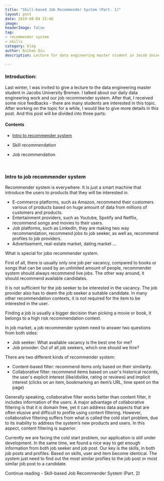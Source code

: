 ```yaml
---
title: "Skill-based Job Recommender System (Part. 1)"
layout: post
date: 2019-08-04 15:48
image: 
headerImage: false
tag:
- recommender system
- skills
category: blog
author: Ruihao Qiu
description: Lecture for data engineering master student in Jacob University

---
```


<div class="breaker"></div>

### Introduction:

Last winter, I was invited to give a lecture to the data engineering master student in Jacobs University Bremen. I talked about our daily data engineering work and our job recommender system. After that, I received some nice feedbacks - there are many students are interested in this topic. After working on the topic for a while, I would like to give more details in this post. And this post will be divided into three parts:



#### Contents

- [Intro to recommender system](#intro-to-recommender-system)

- Skill recommendation

- Job recommendation

  ​

### Intro to job recommender system

Recommender system is everywhere. It is just a smart machine that introduce the users to products that they will be interested in.

- E-commerce platforms, such as Amazon, recommend their customers various of products based on huge amount of data from millions of customers and products.
- Entertainment providers, such as Youtube, Spotify and Netflix, recommend songs and movies to their users.
- Job platforms, such as LinkedIn, they are making two way recommendation, recommend jobs to job seeker, as well as, recommend profiles to job providers. 
- Advertisement, real-estate market, dating market …



What is special for jobs recommender system.

First of all, there is usually only one job per vacancy, compared to books or songs that can be used by an unlimited amount of people, recommender system should always recommend live jobs. The other way around, it should recommend available candidates.

It is not sufficient for the job seeker to be interested in the vacancy. The job provider also has to deem the job seeker a suitable candidate. In many other recommendation contexts, it is not required for the item to be interested in the user. 

Finding a job is usually a bigger decision than picking a movie or book, it belongs to a high risk recommendation context.



In job market, a job recommender system need to answer two questions from both sides:

- Job seeker: What available vacancy is the best one for me?
- Job provider: Out of all job seekers, which one should we hire?



There are two different kinds of recommender system:

- Content-based filter: recommend items only based on their similarity.
- Collaborative filter: recommend items based on user's historical records, the user's explicit interest (like/dislike, rating or reviews) and implicit interest (clicks on an item, bookmarking an item’s URL, time spent on the page)

Generally speaking, collaborative filter works better than content filter, it includes information of the users. A major advantage of collaborative filtering is that it is domain free, yet it can address data aspects that are often elusive and difficult to profile using content filtering. However, collaborative filtering suffers from what is called the cold start problem, due to its inability to address the system’s new products and users. In this aspect, content filtering is superior.

Currently we are facing the cold start problem, our application is still under development. In the same time, we found a nice way to get enough information from both job seeker and job post. Our key is the skills, in both job posts and profiles. Based on skills, user and item become identical. The system just need to find out the most similar profiles to the job post or most similar job post to a candidate.



Continue reading - Skill-based Job Recommender System (Part. 2)

